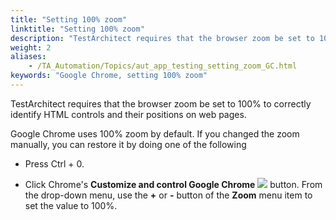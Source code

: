 ```yaml
--- 
title: "Setting 100% zoom"
linktitle: "Setting 100% zoom"
description: "TestArchitect requires that the browser zoom be set to 100% to correctly identify HTML controls and their positions on web pages."
weight: 2
aliases: 
    - /TA_Automation/Topics/aut_app_testing_setting_zoom_GC.html
keywords: "Google Chrome, setting 100% zoom"
---
```


TestArchitect requires that the browser zoom be set to 100% to correctly identify HTML controls and their positions on web pages.

Google Chrome uses 100% zoom by default. If you changed the zoom manually, you can restore it by doing one of the following

-   Press Ctrl + 0.

-   Click Chrome's **Customize and control Google Chrome** ![](/images/TA_Automation/Images/Chrome_btn.png) button. From the drop-down menu, use the **+** or **-** button of the **Zoom** menu item to set the value to 100%.





